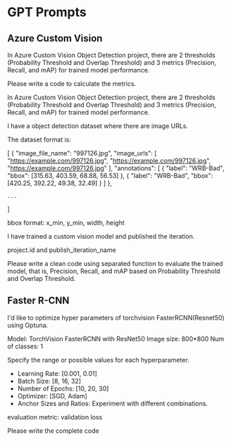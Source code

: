 # GPT Prompts

## Azure Custom Vision

In Azure Custom Vision Object Detection project, there are 2 thresholds (Probability Threshold and Overlap Threshold) and 3 metrics (Precision, Recall, and mAP) for trained model performance.

Please write a code to calculate the metrics.

In Azure Custom Vision Object Detection project, there are 2 thresholds (Probability Threshold and Overlap Threshold) and 3 metrics (Precision, Recall, and mAP) for trained model performance.

I have a object detection dataset where there are image URLs.

The dataset format is:

[
    {
        "image_file_name": "997126.jpg",
        "image_urls": [
            "https://example.com/997126.jpg",
            "https://example.com/997126.jpg",
            "https://example.com/997126.jpg"
        ],
        "annotations": [
            {
                "label": "WRB-Bad",
                "bbox": [315.63, 403.59, 68.88, 56.53]
            },
            {
                "label": "WRB-Bad",
                "bbox": [420.25, 392.22, 49.38, 32.49]
            }
        ]
    },

    ...
]

bbox format: x_min, y_min, width, height

I have trained a custom vision model and published the iteration.

project.id and publish_iteration_name

Please write a clean code using separated function to evaluate the trained model, that is,  Precision, Recall, and mAP based on Probability Threshold and Overlap Threshold.

## Faster R-CNN

I'd like to optimize hyper parameters of torchvision FasterRCNN(Resnet50) using Optuna.

Model: TorchVision FasterRCNN with ResNet50
Image size: 800*800
Num of classes: 1

Specify the range or possible values for each hyperparameter.

- Learning Rate: [0.001, 0.01]
- Batch Size: [8, 16, 32]
- Number of Epochs: [10, 20, 30]
- Optimizer: [SGD, Adam]
- Anchor Sizes and Ratios: Experiment with different combinations.

evaluation metric: validation loss

Please write the complete code
